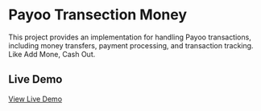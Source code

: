 # Payoo Transection Money 

This project provides an implementation for handling Payoo transactions, including money transfers, payment processing, and transaction tracking. Like Add Mone, Cash Out.


## Live Demo

[View Live Demo](https://darling-queijadas-dfc9fd.netlify.app/)
